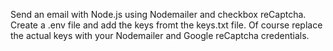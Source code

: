 Send an email with Node.js using Nodemailer and checkbox reCaptcha. Create a .env file and add the keys fromt the keys.txt file. Of course replace the actual keys with your Nodemailer and Google reCaptcha credentials.
